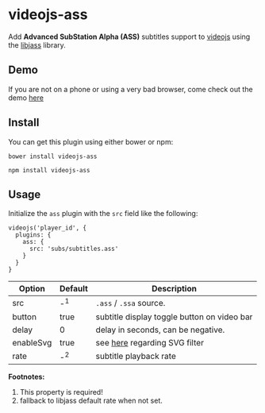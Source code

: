 # videojs-ass

Add **Advanced SubStation Alpha (ASS)** subtitles support to
[videojs](https://github.com/videojs/video.js) using the
[libjass](https://github.com/Arnavion/libjass) library.


## Demo

If you are not on a phone or using a very bad browser, come check out the demo
[here](https://sunnyli.github.io/videojs-ass/example.html)


## Install

You can get this plugin using either bower or npm:

`bower install videojs-ass`

`npm install videojs-ass`


## Usage

Initialize the `ass` plugin with the `src` field like the following:

```
videojs('player_id', {
  plugins: {
    ass: {
      src: 'subs/subtitles.ass'
    }
  }
}
```

| Option     | Default       | Description                                        |
| ---------- | ------------- | -------------------------------------------------- |
| src        | -<sup>1</sup> | `.ass` / `.ssa` source.                            |
| button     | true          | subtitle display toggle button on video bar        |
| delay      | 0             | delay in seconds, can be negative.                 |
| enableSvg  | true          | see [here][svg-effects] regarding SVG filter       |
| rate       | -<sup>2</sup> | subtitle playback rate                             |

**Footnotes:**

1. This property is required!
2. fallback to libjass default rate when not set.

[svg-effects]: https://github.com/Arnavion/libjass/blob/v0.10.0/README.md#what-browser-and-javascript-features-does-libjass-need
